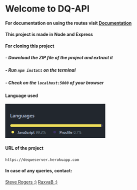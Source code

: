 # Welcome to DQ-API

#### For documentation on using the routes visit [Documentation](https://dequeserver.herokuapp.com/api-docs/)

#### This project is made in Node and Express

#### For cloning this project
##### - Download the ZIP file of the project and extract it
##### - Run ```npm install``` on the terminal
##### - Check on the ```localhost:5000``` of your browser

#### Language used
![](languages.png)


#### URL of the project
```https://dequeserver.herokuapp.com```

#### In case of any queries, contact:
[Steve Rogers ;)](https://github.com/shashank-taliwal)
[RaxvaB ;)](https://github.com/raxvab)

